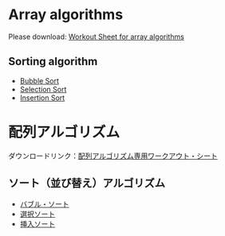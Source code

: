 # Array algorithms

Please download: [Workout Sheet for array algorithms](ArrayAlgorithmWorkoutSheet.png)

## Sorting algorithm

- [Bubble Sort](bubbleSort.en.md)
- [Selection Sort](selectionSort.en.md)
- [Insertion Sort](insertionSort.en.md)

# 配列アルゴリズム

ダウンロードリンク：[配列アルゴリズム専用ワークアウト・シート](ArrayAlgorithmWorkoutSheet.png)

## ソート（並び替え）アルゴリズム

- [バブル・ソート](bubbleSort.ja.md)
- [選択ソート](selectionSort.ja.md)
- [挿入ソート](insertionSort.ja.md)
